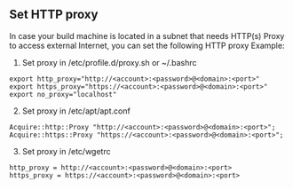 ## Set HTTP proxy
In case your build machine is located in a subnet that needs HTTP(s) Proxy to access external Internet, you can
set the following HTTP proxy
Example:
1. Set proxy in /etc/profile.d/proxy.sh or ~/.bashrc
```
export http_proxy="http://<account>:<password>@<domain>:<port>"
export https_proxy="https://<account>:<password>@<domain>:<port>"
export no_proxy="localhost"
```
2. Set proxy in /etc/apt/apt.conf
```
Acquire::http::Proxy "http://<account>:<password>@<domain>:<port>";
Acquire::https::Proxy "https://<account>:<password>@<domain>:<port>";
```
3. Set proxy in /etc/wgetrc
```
http_proxy = http://<account>:<password>@<domain>:<port>
https_proxy = https://<account>:<password>@<domain>:<port>
```
